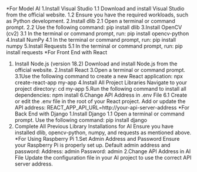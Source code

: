*For Model AI
1.Install Visual Studio
1.1 Download and install Visual Studio from the official website.
1.2 Ensure you have the required workloads, such as Python development.
2.Install dlib
2.1 Open a terminal or command prompt.
2.2 Use the following command:
pip install dlib
3.Install OpenCV (cv2)
3.1 In the terminal or command prompt, run:
pip install opencv-python
4.Install NumPy
4.1 In the terminal or command prompt, run:
pip install numpy
5.Install Requests
5.1 In the terminal or command prompt, run:
pip install requests
*For Front End with React
1. Install Node.js (version 18.2)
Download and install Node.js from the official website.
2.Install React
3.Open a terminal or command prompt.
3.1Use the following command to create a new React application:
npx create-react-app my-app
4.Install All Project Libraries
Navigate to your project directory:
cd my-app
5.Run the following command to install all dependencies:
npm install
6.Change API Address in .env File
6.1 Create or edit the .env file in the root of your React project.
Add or update the API address:
REACT_APP_API_URL=http://your-api-server-address
*For Back End with Django
1.Install Django
1.1 Open a terminal or command prompt.
Use the following command:
pip install django
2. Complete All Previous Library Installations for AI
Ensure you have installed dlib, opencv-python, numpy, and requests as mentioned above.
*For Using Raspberry Pi
1.Set Admin Address and Password
Ensure your Raspberry Pi is properly set up.
Default admin address and password:
Address: admin
Password: admin
2.Change API Address in AI File
Update the configuration file in your AI project to use the correct API server address.
